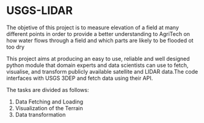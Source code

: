 # USGS-LIDAR

The objetive of this project is to measure elevation of a field at many different points in order to provide a better understanding to AgriTech on how water flows through a field and which parts are likely to be flooded ot too dry

This project aims at producing an easy to use, reliable and well designed python module that domain experts and data scientists can use to fetch, visualise, and transform publicly available satellite and LIDAR data.The code interfaces with USGS 3DEP and fetch data using their API. 

The tasks are divided as follows:

1. Data Fetching and Loading
2. Visualization of the Terrain
3. Data transformation